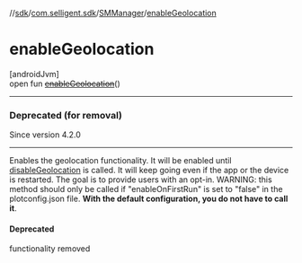 //[sdk](../../../index.md)/[com.selligent.sdk](../index.md)/[SMManager](index.md)/[enableGeolocation](enable-geolocation.md)

# enableGeolocation

[androidJvm]\
open fun [~~enableGeolocation~~](enable-geolocation.md)()

---

### Deprecated (for removal)

Since version 4.2.0

---

Enables the geolocation functionality. It will be enabled until [disableGeolocation](disable-geolocation.md) is called. It will keep going even if the app or the device is restarted. The goal is to provide users with an opt-in. WARNING: this method should only be called if &quot;enableOnFirstRun&quot; is set to &quot;false&quot; in the plotconfig.json file. **With the default configuration, you do not have to call it**.

#### Deprecated

functionality removed
